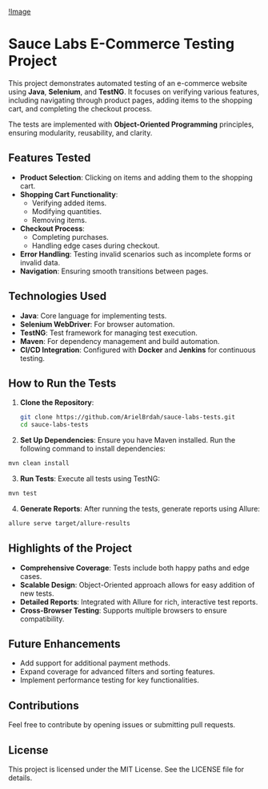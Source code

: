 [!Image](image.png)
# Sauce Labs E-Commerce Testing Project

This project demonstrates automated testing of an e-commerce website using **Java**, **Selenium**, and **TestNG**. It focuses on verifying various features, including navigating through product pages, adding items to the shopping cart, and completing the checkout process.

The tests are implemented with **Object-Oriented Programming** principles, ensuring modularity, reusability, and clarity.

## Features Tested

- **Product Selection**: Clicking on items and adding them to the shopping cart.
- **Shopping Cart Functionality**:
  - Verifying added items.
  - Modifying quantities.
  - Removing items.
- **Checkout Process**:
  - Completing purchases.
  - Handling edge cases during checkout.
- **Error Handling**: Testing invalid scenarios such as incomplete forms or invalid data.
- **Navigation**: Ensuring smooth transitions between pages.

## Technologies Used

- **Java**: Core language for implementing tests.
- **Selenium WebDriver**: For browser automation.
- **TestNG**: Test framework for managing test execution.
- **Maven**: For dependency management and build automation.
- **CI/CD Integration**: Configured with **Docker** and **Jenkins** for continuous testing.

## How to Run the Tests

1. **Clone the Repository**:
   ```bash
   git clone https://github.com/ArielBrdah/sauce-labs-tests.git
   cd sauce-labs-tests
   ```
2. **Set Up Dependencies**:
Ensure you have Maven installed. Run the following command to install dependencies:
```bash
mvn clean install
```
3. **Run Tests**:
Execute all tests using TestNG:
```bash
mvn test
```
4. **Generate Reports**:
After running the tests, generate reports using Allure:

```bash
allure serve target/allure-results
```

## Highlights of the Project
- **Comprehensive Coverage**: Tests include both happy paths and edge cases.
- **Scalable Design**: Object-Oriented approach allows for easy addition of new tests.
- **Detailed Reports**: Integrated with Allure for rich, interactive test reports.
- **Cross-Browser Testing**: Supports multiple browsers to ensure compatibility.

## Future Enhancements
- Add support for additional payment methods.
- Expand coverage for advanced filters and sorting features.
- Implement performance testing for key functionalities.

## Contributions
Feel free to contribute by opening issues or submitting pull requests.

## License
This project is licensed under the MIT License. See the LICENSE file for details.
